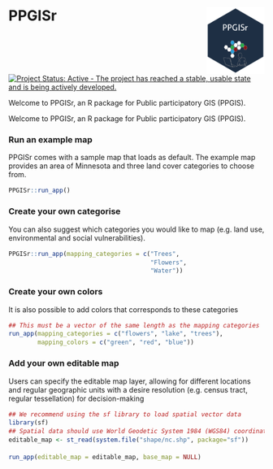 
# PPGISr <a href="https://github.com/GLISA-umich/PPGISr"><img src="inst/figures/README_hex.png" align="right" height="132" /></a>

[![Project Status: Active - The project has reached a stable, usable
state and is being actively
developed.](https://www.repostatus.org/badges/latest/active.svg)](https://www.repostatus.org/#active)

Welcome to PPGISr, an R package for Public participatory GIS (PPGIS).

Welcome to PPGISr, an R package for Public participatory GIS (PPGIS).

### Run an example map

PPGISr comes with a sample map that loads as default. The example map
provides an area of Minnesota and three land cover categories to choose
from.

``` r
PPGISr::run_app()
```

### Create your own categorise

You can also suggest which categories you would like to map (e.g. land
use, environmental and social vulnerabilities).

``` r
PPGISr::run_app(mapping_categories = c("Trees", 
                                       "Flowers",
                                       "Water"))
```

### Create your own colors

It is also possible to add colors that corresponds to these categories

``` r
## This must be a vector of the same length as the mapping categories
run_app(mapping_categories = c("flowers", "lake", "trees"),
        mapping_colors = c("green", "red", "blue"))
```

### Add your own editable map

Users can specify the editable map layer, allowing for different
locations and regular geographic units with a desire resolution
(e.g. census tract, regular tessellation) for decision-making

``` r
## We recommend using the sf library to load spatial vector data
library(sf)
## Spatial data should use World Geodetic System 1984 (WGS84) coordinate reference system(crs)
editable_map <- st_read(system.file("shape/nc.shp", package="sf"))

run_app(editable_map = editable_map, base_map = NULL)
```
